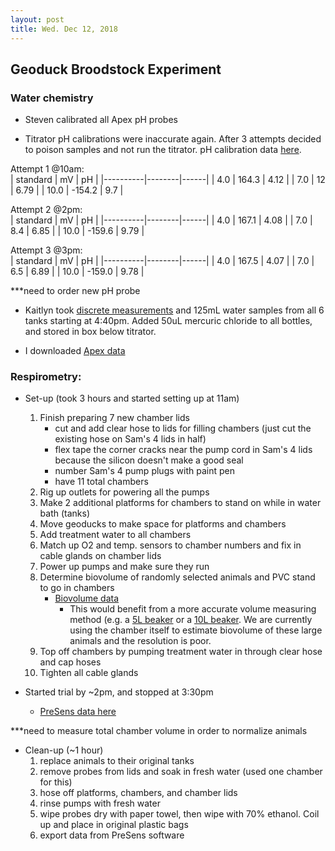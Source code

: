 ```yaml
---
layout: post
title: Wed. Dec 12, 2018
---
```


## Geoduck Broodstock Experiment

### Water chemistry  
- Steven calibrated all Apex pH probes

- Titrator pH calibrations were inaccurate again. After 3 attempts decided to poison samples and not run the titrator. pH calibration data [here](https://github.com/shellytrigg/P_generosa/tree/master/Water_Chemistry/Data/20181212).  

Attempt 1 @10am:  
| standard | mV     | pH   |
|----------|--------|------|
| 4.0      | 164.3  | 4.12 |
| 7.0      | 12     | 6.79 |
| 10.0     | -154.2 | 9.7  |

Attempt 2 @2pm:  
| standard | mV     | pH   |
|----------|--------|------|
| 4.0      | 167.1  | 4.08 |
| 7.0      | 8.4    | 6.85 |
| 10.0     | -159.6 | 9.79 |

Attempt 3 @3pm:  
| standard | mV     | pH   |
|----------|--------|------|
| 4.0      | 167.5  | 4.07 |
| 7.0      | 6.5    | 6.89 |
| 10.0     | -159.0 | 9.78 |

***need to order new pH probe  

- Kaitlyn took [discrete measurements](https://github.com/shellytrigg/P_generosa/blob/master/Water_Chemistry/data/Titrator/Daily_Temp_pH_Sal.csv) and 125mL water samples from all 6 tanks starting at 4:40pm. Added 50uL mercuric chloride to all bottles, and stored in box below titrator.

- I downloaded [Apex data](https://github.com/shellytrigg/P_generosa/blob/master/Water_Chemistry/data/Apex/Apex_data_20181115-20181212.csv)

### Respirometry: 
- Set-up (took 3 hours and started setting up at 11am)
	1. Finish preparing 7 new chamber lids
		- cut and add clear hose to lids for filling chambers (just cut the existing hose on Sam's 4 lids in half)
		- flex tape the corner cracks near the pump cord in Sam's 4 lids because the silicon doesn't make a good seal
		- number Sam's 4 pump plugs with paint pen
		- have 11 total chambers 
	2. Rig up outlets for powering all the pumps 
	3. Make 2 additional platforms for chambers to stand on while in water bath (tanks)
	4. Move geoducks to make space for platforms and chambers
	4. Add treatment water to all chambers
	5. Match up O2 and temp. sensors to chamber numbers and fix in cable glands on chamber lids
	6. Power up pumps and make sure they run
	7. Determine biovolume of randomly selected animals and PVC stand to go in chambers
		- [Biovolume data](https://github.com/shellytrigg/P_generosa/blob/master/Broodstock_Respirometry/data/Biovolume.csv)
			- This would benefit from a more accurate volume measuring method (e.g. a [5L beaker](https://www.amazon.com/5000ml-Measuring-Plastic-Transparent-Graduated/dp/B0722QQLKF) or a [10L beaker](https://www.amazon.com/s/ref=nb_sb_noss?url=search-alias%3Dindustrial&field-keywords=10+L+beaker). We are currently using the chamber itself to estimate biovolume of these large animals and the resolution is poor.
	8. Top off chambers by pumping treatment water in through clear hose and cap hoses 
	9. Tighten all cable glands

- Started trial by ~2pm, and stopped at 3:30pm
	- [PreSens data here](https://github.com/shellytrigg/P_generosa/blob/master/Broodstock_Respirometry/data/20181212/20181212_tanks1and3.csv)

***need to measure total chamber volume in order to normalize animals

- Clean-up (~1 hour)
	1. replace animals to their original tanks
	2. remove probes from lids and soak in fresh water (used one chamber for this)
	3. hose off platforms, chambers, and chamber lids
	4. rinse pumps with fresh water 
	5. wipe probes dry with paper towel, then wipe with 70% ethanol. Coil up and place in original plastic bags
	6. export data from PreSens software






